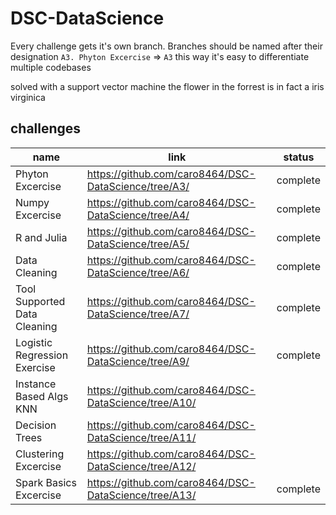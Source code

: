 # DSC-DataScience
Every challenge gets it's own branch. 
Branches should be named after their designation `A3. Phyton Excercise` => `A3`
this way it's easy to differentiate multiple codebases

solved with a support vector machine
the flower in the forrest is in fact a iris virginica
## challenges

name | link | status
--- | --- | ---
Phyton Excercise | https://github.com/caro8464/DSC-DataScience/tree/A3/ | complete
Numpy Excercise | https://github.com/caro8464/DSC-DataScience/tree/A4/ | complete
R and Julia | https://github.com/caro8464/DSC-DataScience/tree/A5/ | complete
Data Cleaning | https://github.com/caro8464/DSC-DataScience/tree/A6/ | complete
Tool Supported Data Cleaning | https://github.com/caro8464/DSC-DataScience/tree/A7/ | complete
Logistic Regression Exercise | https://github.com/caro8464/DSC-DataScience/tree/A9/ | complete
Instance Based Algs KNN | https://github.com/caro8464/DSC-DataScience/tree/A10/ | 
Decision Trees | https://github.com/caro8464/DSC-DataScience/tree/A11/ | 
Clustering Excercise | https://github.com/caro8464/DSC-DataScience/tree/A12/ | 
Spark Basics Excercise | https://github.com/caro8464/DSC-DataScience/tree/A13/ | complete
